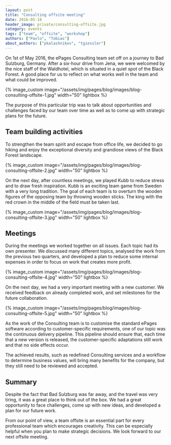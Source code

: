 ```yaml
---
layout: post
title: "Consulting offsite meeting"
date: 2016-05-18
header_image: private/consulting-offsite.jpg
category: events
tags: ["team", "offsite", "workshop"]
authors: ["Pavlo", "Tobias"]
about_authors: ["pkalashnikov", "tgiessler"]
---
```


On 1st of May 2016, the ePages Consulting team set off on a journey to Bad Sulzburg, Germany.
After a six-hour drive from Jena, we were welcomed by the nice staff of the Waldhotel, which is situated in a quiet spot of the Black Forest.
A good place for us to reflect on what works well in the team and what could be improved.

{% image_custom image="/assets/img/pages/blog/images/blog-consulting-offsite-1.jpg" width="50" lightbox %}

The purpose of this particular trip was to talk about opportunities and challenges faced by our team over time as well as to come up with strategic plans for the future.

## Team building activities

To strengthen the team spirit and escape from office life, we decided to go hiking and enjoy the exceptional diversity and grandiose views of the Black Forest landscape.

{% image_custom image="/assets/img/pages/blog/images/blog-consulting-offsite-2.jpg" width="50" lightbox %}

On the next day, after countless meetings, we played Kubb to reduce stress and to draw fresh inspiration.
Kubb is an exciting team game from Sweden with a very long tradition.
The goal of each team is to overturn the wooden figures of the opposing team by throwing wooden sticks.
The king with the red crown in the middle of the field must be taken last.

{% image_custom image="/assets/img/pages/blog/images/blog-consulting-offsite-3.jpg" width="50" lightbox %}

## Meetings

During the meetings we worked together on all issues. Each topic had its own presenter.
We discussed many different topics, analysed the work from the previous two quarters, and developed a plan to reduce some internal expenses in order to focus on work that creates more profit.

{% image_custom image="/assets/img/pages/blog/images/blog-consulting-offsite-4.jpg" width="50" lightbox %}

On the next day, we had a very important meeting with a new customer.
We received feedback on already completed work, and set milestones for the future collaboration.

{% image_custom image="/assets/img/pages/blog/images/blog-consulting-offsite-5.jpg" width="50" lightbox %}

As the work of the Consulting team is to customise the standard ePages software according to customer-specific requirements, one of our topic was the continuous delivery pipeline.
This pipeline should ensure that, each time that a new version is released, the customer-specific adaptations still work and that no side effects occur.

The achieved results, such as redefined Consulting services and a workflow to determine business values, will bring many benefits for the company, but they still need to be reviewed and accepted.

## Summary

Despite the fact that Bad Sulzburg was far away, and the travel was very tiring, it was a great place to think out of the box.
We had a great opportunity to face challenges, come up with new ideas, and developed a plan for our future work.

From our point of view, a team offsite is an essential part for every professional team which encourages creativity.
This can be especially helpful when you plan to make strategic decisions.
We look forward to our next offsite meeting.
